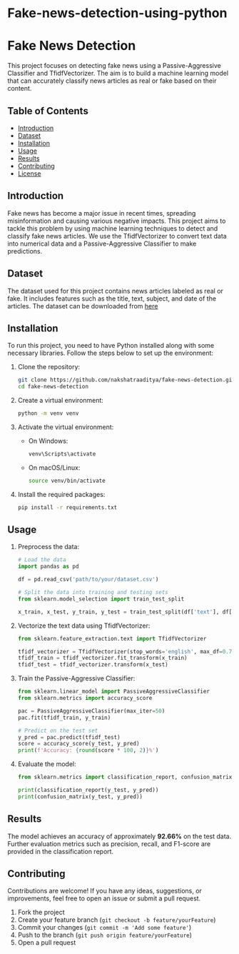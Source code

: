 # Fake-news-detection-using-python
# Fake News Detection

This project focuses on detecting fake news using a Passive-Aggressive Classifier and TfidfVectorizer. The aim is to build a machine learning model that can accurately classify news articles as real or fake based on their content.

## Table of Contents

- [Introduction](#introduction)
- [Dataset](#dataset)
- [Installation](#installation)
- [Usage](#usage)
- [Results](#results)
- [Contributing](#contributing)
- [License](#license)

## Introduction

Fake news has become a major issue in recent times, spreading misinformation and causing various negative impacts. This project aims to tackle this problem by using machine learning techniques to detect and classify fake news articles. We use the TfidfVectorizer to convert text data into numerical data and a Passive-Aggressive Classifier to make predictions.

## Dataset

The dataset used for this project contains news articles labeled as real or fake. It includes features such as the title, text, subject, and date of the articles.
The dataset can be downloaded from [here](https://drive.google.com/file/d/1er9NJTLUA3qnRuyhfzuN0XUsoIC4a-_q/view)

## Installation

To run this project, you need to have Python installed along with some necessary libraries. Follow the steps below to set up the environment:

1. Clone the repository:
    ```sh
    git clone https://github.com/nakshatraaditya/fake-news-detection.git
    cd fake-news-detection
    ```

2. Create a virtual environment:
    ```sh
    python -m venv venv
    ```

3. Activate the virtual environment:
    - On Windows:
        ```sh
        venv\Scripts\activate
        ```
    - On macOS/Linux:
        ```sh
        source venv/bin/activate
        ```

4. Install the required packages:
    ```sh
    pip install -r requirements.txt
    ```

## Usage

1. Preprocess the data:
    ```python
    # Load the data
    import pandas as pd

    df = pd.read_csv('path/to/your/dataset.csv')

    # Split the data into training and testing sets
    from sklearn.model_selection import train_test_split

    x_train, x_test, y_train, y_test = train_test_split(df['text'], df['label'], test_size=0.2, random_state=42)
    ```

2. Vectorize the text data using TfidfVectorizer:
    ```python
    from sklearn.feature_extraction.text import TfidfVectorizer

    tfidf_vectorizer = TfidfVectorizer(stop_words='english', max_df=0.7)
    tfidf_train = tfidf_vectorizer.fit_transform(x_train)
    tfidf_test = tfidf_vectorizer.transform(x_test)
    ```

3. Train the Passive-Aggressive Classifier:
    ```python
    from sklearn.linear_model import PassiveAggressiveClassifier
    from sklearn.metrics import accuracy_score

    pac = PassiveAggressiveClassifier(max_iter=50)
    pac.fit(tfidf_train, y_train)

    # Predict on the test set
    y_pred = pac.predict(tfidf_test)
    score = accuracy_score(y_test, y_pred)
    print(f'Accuracy: {round(score * 100, 2)}%')
    ```

4. Evaluate the model:
    ```python
    from sklearn.metrics import classification_report, confusion_matrix

    print(classification_report(y_test, y_pred))
    print(confusion_matrix(y_test, y_pred))
    ```

## Results

The model achieves an accuracy of approximately **92.66%** on the test data. Further evaluation metrics such as precision, recall, and F1-score are provided in the classification report.

## Contributing

Contributions are welcome! If you have any ideas, suggestions, or improvements, feel free to open an issue or submit a pull request.

1. Fork the project
2. Create your feature branch (`git checkout -b feature/yourFeature`)
3. Commit your changes (`git commit -m 'Add some feature'`)
4. Push to the branch (`git push origin feature/yourFeature`)
5. Open a pull request

